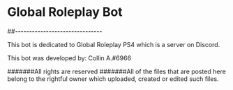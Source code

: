 # Global Roleplay Bot

##-------------------------------

This bot is dedicated to Global Roleplay PS4 which is a server on Discord.

This bot was developed by: Collin A.#6966

#######All rights are reserved
#######All of the files that are posted here belong to the rightful owner which uploaded, created or edited such files.
